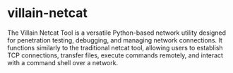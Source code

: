 # villain-netcat
The Villain Netcat Tool is a versatile Python-based network utility designed for penetration testing, debugging, and managing network connections. It functions similarly to the traditional netcat tool, allowing users to establish TCP connections, transfer files, execute commands remotely, and interact with a command shell over a network.
